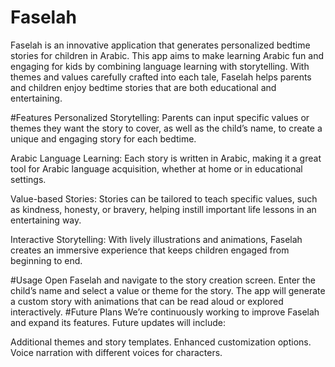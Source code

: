 # Faselah

Faselah is an innovative application that generates personalized bedtime stories for children in Arabic. This app aims to make learning Arabic fun and engaging for kids by combining language learning with storytelling. With themes and values carefully crafted into each tale, Faselah helps parents and children enjoy bedtime stories that are both educational and entertaining.

#Features
Personalized Storytelling: Parents can input specific values or themes they want the story to cover, as well as the child’s name, to create a unique and engaging story for each bedtime.

Arabic Language Learning: Each story is written in Arabic, making it a great tool for Arabic language acquisition, whether at home or in educational settings.

Value-based Stories: Stories can be tailored to teach specific values, such as kindness, honesty, or bravery, helping instill important life lessons in an entertaining way.

Interactive Storytelling: With lively illustrations and animations, Faselah creates an immersive experience that keeps children engaged from beginning to end.


#Usage
Open Faselah and navigate to the story creation screen.
Enter the child’s name and select a value or theme for the story.
The app will generate a custom story with animations that can be read aloud or explored interactively.
#Future Plans
We’re continuously working to improve Faselah and expand its features. Future updates will include:

Additional themes and story templates.
Enhanced customization options.
Voice narration with different voices for characters.

